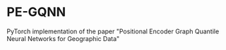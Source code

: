 # PE-GQNN
PyTorch implementation of the paper "Positional Encoder Graph Quantile Neural Networks for Geographic Data"

